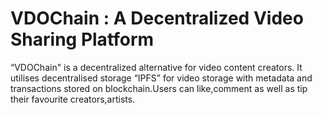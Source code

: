 # VDOChain : A Decentralized Video Sharing Platform

“VDOChain" is a decentralized alternative for video content creators. It utilises decentralised storage “IPFS” for video storage with metadata and transactions stored on blockchain.Users can like,comment as well as tip their favourite creators,artists.
